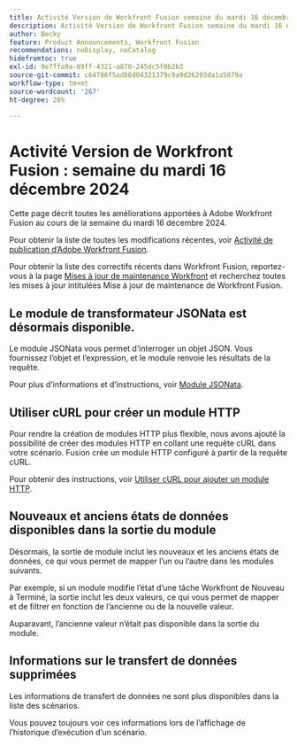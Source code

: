 ```yaml
---
title: Activité Version de Workfront Fusion semaine du mardi 16 décembre 2024
description: Activité Version de Workfront Fusion semaine du mardi 16 décembre 2024
author: Becky
feature: Product Announcements, Workfront Fusion
recommendations: noDisplay, noCatalog
hidefromtoc: true
exl-id: 9e7ffa9a-89ff-4321-a870-245dc5f0b2b3
source-git-commit: c64786f5ad86d04321379c9a9d26293da1a5079a
workflow-type: tm+mt
source-wordcount: '267'
ht-degree: 28%

---
```


# Activité Version de Workfront Fusion : semaine du mardi 16 décembre 2024

Cette page décrit toutes les améliorations apportées à Adobe Workfront Fusion au cours de la semaine du mardi 16 décembre 2024.

Pour obtenir la liste de toutes les modifications récentes, voir [Activité de publication d’Adobe Workfront Fusion](/help/workfront-fusion/fusion-product-releases/fusion-release-activity.md).

Pour obtenir la liste des correctifs récents dans Workfront Fusion, reportez-vous à la page [Mises à jour de maintenance Workfront](https://experienceleague.adobe.com/docs/workfront-known-issues/releases/current-updates.html?lang=fr) et recherchez toutes les mises à jour intitulées Mise à jour de maintenance de Workfront Fusion.

## Le module de transformateur JSONata est désormais disponible.

Le module JSONata vous permet d’interroger un objet JSON. Vous fournissez l’objet et l’expression, et le module renvoie les résultats de la requête.

Pour plus d’informations et d’instructions, voir [Module JSONata](/help/workfront-fusion/references/apps-and-modules/tools-and-transformers/jsonata-module.md).

## Utiliser cURL pour créer un module HTTP

Pour rendre la création de modules HTTP plus flexible, nous avons ajouté la possibilité de créer des modules HTTP en collant une requête cURL dans votre scénario. Fusion crée un module HTTP configuré à partir de la requête cURL.

Pour obtenir des instructions, voir [Utiliser cURL pour ajouter un module HTTP](/help/workfront-fusion/create-scenarios/add-modules/use-curl-create-http.md).

## Nouveaux et anciens états de données disponibles dans la sortie du module

Désormais, la sortie de module inclut les nouveaux et les anciens états de données, ce qui vous permet de mapper l’un ou l’autre dans les modules suivants.

Par exemple, si un module modifie l’état d’une tâche Workfront de Nouveau à Terminé, la sortie inclut les deux valeurs, ce qui vous permet de mapper et de filtrer en fonction de l’ancienne ou de la nouvelle valeur.

Auparavant, l’ancienne valeur n’était pas disponible dans la sortie du module.

## Informations sur le transfert de données supprimées

Les informations de transfert de données ne sont plus disponibles dans la liste des scénarios.

Vous pouvez toujours voir ces informations lors de l’affichage de l’historique d’exécution d’un scénario.
